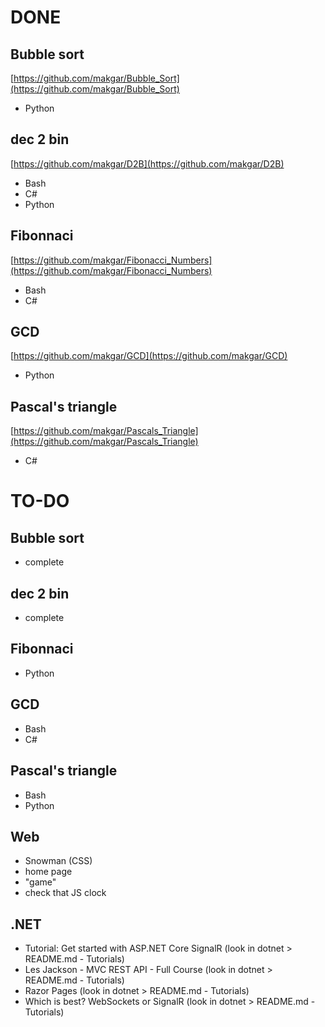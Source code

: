 # DONE
## Bubble sort
[https://github.com/makgar/Bubble_Sort](https://github.com/makgar/Bubble_Sort)  
- Python

## dec 2 bin
[https://github.com/makgar/D2B](https://github.com/makgar/D2B)  
- Bash
- C#
- Python

## Fibonnaci
[https://github.com/makgar/Fibonacci_Numbers](https://github.com/makgar/Fibonacci_Numbers)  
- Bash
- C#

## GCD
[https://github.com/makgar/GCD](https://github.com/makgar/GCD)  
- Python

## Pascal's triangle
[https://github.com/makgar/Pascals_Triangle](https://github.com/makgar/Pascals_Triangle)  
- C#



# TO-DO
## Bubble sort
- complete

## dec 2 bin
- complete

## Fibonnaci
- Python

## GCD
- Bash
- C#

## Pascal's triangle
- Bash
- Python

## Web
- Snowman (CSS)
- home page
- "game"
- check that JS clock

## .NET
- Tutorial: Get started with ASP.NET Core SignalR (look in dotnet > README.md - Tutorials)
- Les Jackson - MVC REST API - Full Course (look in dotnet > README.md - Tutorials)
- Razor Pages (look in dotnet > README.md - Tutorials)
- Which is best? WebSockets or SignalR (look in dotnet > README.md - Tutorials)
